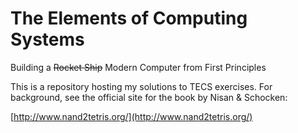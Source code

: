 # The Elements of Computing Systems

Building a ~~Rocket Ship~~ Modern Computer from First Principles
 
This is a repository hosting my solutions to TECS exercises.
For background, see the official site for the book by Nisan & Schocken:

[http://www.nand2tetris.org/](http://www.nand2tetris.org/)
